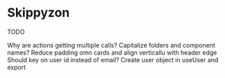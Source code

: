 # Skippyzon

TODO

Why are actions getting multiple calls?
Capitalize folders and component names?
Reduce padding omn cards and align verticallu with header edge
Should key on user id instead of email?
Create user object in useUser and export
